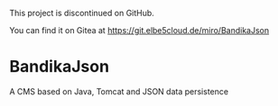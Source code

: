 This project is discontinued on GitHub.

You can find it on Gitea at https://git.elbe5cloud.de/miro/BandikaJson

# BandikaJson
A CMS based on Java, Tomcat and JSON data persistence
